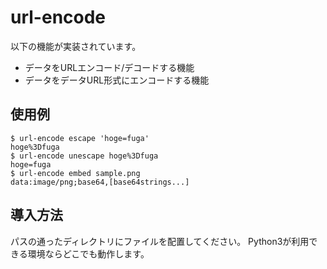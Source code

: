 # url-encode

以下の機能が実装されています。

- データをURLエンコード/デコードする機能
- データをデータURL形式にエンコードする機能

## 使用例

```
$ url-encode escape 'hoge=fuga'
hoge%3Dfuga
$ url-encode unescape hoge%3Dfuga
hoge=fuga
$ url-encode embed sample.png
data:image/png;base64,[base64strings...]
```

## 導入方法
パスの通ったディレクトリにファイルを配置してください。
Python3が利用できる環境ならどこでも動作します。

